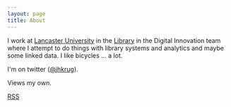 ```yaml
---
layout: page
title: About
---
```


I work at [Lancaster University](http://www.lancaster.ac.uk)
in the [Library](http://lancaster.ac.uk/library) in the Digital Innovation
team where I attempt to do things with library systems and analytics
and maybe some linked data. I like bicycles ... a lot.

I'm on twitter ([@jhkrug](https://twitter.com/jhkrug)).

Views my own. 

<a href="/atom.xml">RSS</a>


